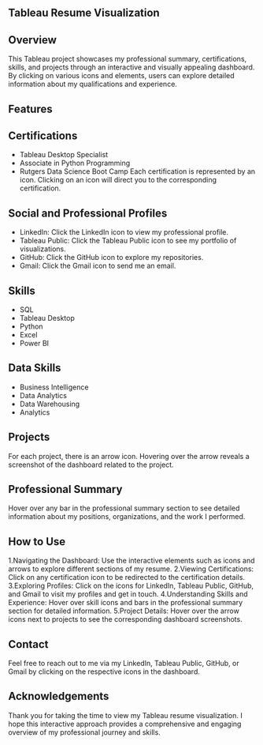 ## Tableau Resume Visualization
## Overview
This Tableau project showcases my professional summary, certifications, skills, and projects through an interactive and visually appealing dashboard. By clicking on various icons and elements, users can explore detailed information about my qualifications and experience.

## Features
## Certifications
*    Tableau Desktop Specialist
*    Associate in Python Programming
*    Rutgers Data Science Boot Camp
Each certification is represented by an icon. Clicking on an icon will direct you to the corresponding certification.

## Social and Professional Profiles
*    LinkedIn: Click the LinkedIn icon to view my professional profile.
*    Tableau Public: Click the Tableau Public icon to see my portfolio of visualizations.
*    GitHub: Click the GitHub icon to explore my repositories.
*    Gmail: Click the Gmail icon to send me an email.

## Skills
*    SQL
*    Tableau Desktop
*    Python
*    Excel
*    Power BI

## Data Skills
*    Business Intelligence
*    Data Analytics
*    Data Warehousing
*    Analytics
  
## Projects
For each project, there is an arrow icon. Hovering over the arrow reveals a screenshot of the dashboard related to the project.

## Professional Summary
Hover over any bar in the professional summary section to see detailed information about my positions, organizations, and the work I performed.

## How to Use
1.Navigating the Dashboard: Use the interactive elements such as icons and arrows to explore different sections of my resume.
2.Viewing Certifications: Click on any certification icon to be redirected to the certification details.
3.Exploring Profiles: Click on the icons for LinkedIn, Tableau Public, GitHub, and Gmail to visit my profiles and get in touch.
4.Understanding Skills and Experience: Hover over skill icons and bars in the professional summary section for detailed information.
5.Project Details: Hover over the arrow icons next to projects to see the corresponding dashboard screenshots.

## Contact
Feel free to reach out to me via my LinkedIn, Tableau Public, GitHub, or Gmail by clicking on the respective icons in the dashboard.

## Acknowledgements
Thank you for taking the time to view my Tableau resume visualization. I hope this interactive approach provides a comprehensive and engaging overview of my professional journey and skills.

